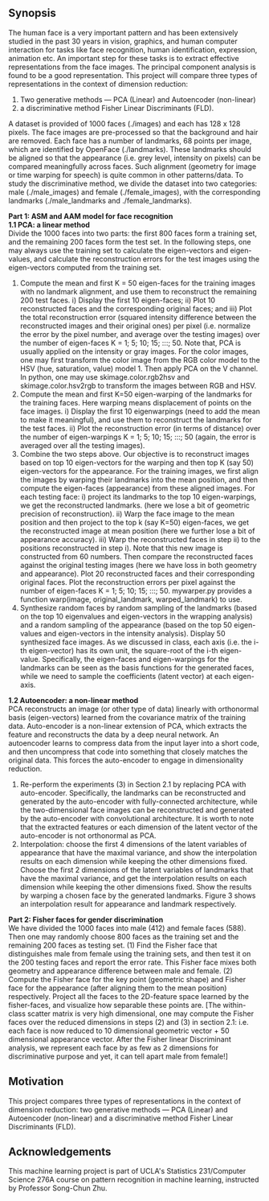 ## Synopsis
The human face is a very important pattern and has been extensively studied in the past 30 years
in vision, graphics, and human computer interaction for tasks like face recognition, human
identification, expression, animation etc. An important step for these tasks is to extract effective
representations from the face images. The principal component analysis is found to be a good
representation. This project will compare three types of representations in the context of dimension
reduction:
1) Two generative methods — PCA (Linear) and Autoencoder (non-linear)
2) a discriminative method Fisher Linear Discriminants (FLD).

A dataset is provided of 1000 faces (./images) and each has 128 x 128 pixels. The
face images are pre-processed so that the background and hair are removed. Each face has a
number of landmarks, 68 points per image, which are identified by OpenFace (./landmarks).
These landmarks should be aligned so that the appearance (i.e. grey level, intensity on pixels) can
be compared meaningfully across faces. Such alignment (geometry for image or time warping for
speech) is quite common in other patterns/data. To study the discriminative method, we divide
the dataset into two categories: male (./male_images) and female (./female_images), with the
corresponding landmarks (./male_landmarks and ./female_landmarks).

<b>Part 1: ASM and AAM model for face recognition</b><br/>
<b>1.1 PCA: a linear method</b><br/>
Divide the 1000 faces into two parts: the first 800 faces form a training set, and the remaining
200 faces form the test set. In the following steps, one may always use the training set to calculate the
eigen-vectors and eigen-values, and calculate the reconstruction errors for the test images using the
eigen-vectors computed from the training set.
1) Compute the mean and first K = 50 eigen-faces for the training images with no landmark
alignment, and use them to reconstruct the remaining 200 test faces. i) Display the first 10
eigen-faces; ii) Plot 10 reconstructed faces and the corresponding original faces; and iii) Plot
the total reconstruction error (squared intensity difference between the reconstructed images
and their original ones) per pixel (i.e. normalize the error by the pixel number, and average
over the testing images) over the number of eigen-faces K = 1; 5; 10; 15; :::; 50.
Note that, PCA is usually applied on the intensity or gray images. For the color images, one may
first transform the color image from the RGB color model to the HSV (hue, saturation, value)
model 1. Then apply PCA on the V channel. In python, one may use skimage.color.rgb2hsv
and skimage.color.hsv2rgb to transform the images between RGB and HSV.
2) Compute the mean and first K=50 eigen-warping of the landmarks for the training faces.
Here warping means displacement of points on the face images. i) Display the first 10 eigenwarpings
(need to add the mean to make it meaningful), and use them to reconstruct
the landmarks for the test faces. ii) Plot the reconstruction error (in terms of distance) over
the number of eigen-warpings K = 1; 5; 10; 15; :::; 50 (again, the error is averaged over all the
testing images).
3) Combine the two steps above. Our objective is to reconstruct images based on top 10
eigen-vectors for the warping and then top K (say 50) eigen-vectors for the appearance. For
the training images, we first align the images by warping their landmarks into the mean
position, and then compute the eigen-faces (appearance) from these aligned images. For each
testing face: i) project its landmarks to the top 10 eigen-warpings, we get the reconstructed
landmarks. (here we lose a bit of geometric precision of reconstruction). ii) Warp the face
image to the mean position and then project to the top k (say K=50) eigen-faces, we get the
reconstructed image at mean position (here we further lose a bit of appearance accuracy).
iii) Warp the reconstructed faces in step ii) to the positions reconstructed in step i). Note
that this new image is constructed from 60 numbers. Then compare the reconstructed faces
against the original testing images (here we have loss in both geometry and appearance).
Plot 20 reconstructed faces and their corresponding original faces. Plot the reconstruction
errors per pixel against the number of eigen-faces K = 1; 5; 10; 15; :::; 50.
mywarper.py provides a function warp(image, original_landmark, warped_landmark) to use.
4) Synthesize random faces by random sampling of the landmarks (based on the top 10 eigenvalues
and eigen-vectors in the wrapping analysis) and a random sampling of the appearance
(based on the top 50 eigen-values and eigen-vectors in the intensity analysis). Display 50
synthesized face images. As we discussed in class, each axis (i.e. the i-th eigen-vector) has its
own unit, the square-root of the i-th eigen-value. Specifically, the eigen-faces and
eigen-warpings for the landmarks can be seen as the basis functions for the generated faces,
while we need to sample the coefficients (latent vector) at each eigen-axis.


<b>1.2 Autoencoder: a non-linear method</b><br/>
PCA reconstructs an image (or other type of data) linearly with orthonormal basis (eigen-vectors)
learned from the covariance matrix of the training data. Auto-encoder is a non-linear extension
of PCA, which extracts the feature and reconstructs the data by a deep neural network. An
autoencoder learns to compress data from the input layer into a short code, and then uncompress
that code into something that closely matches the original data. This forces the auto-encoder
to engage in dimensionality reduction.

1) Re-perform the experiments (3) in Section 2.1 by replacing PCA with auto-encoder.
Specifically, the landmarks can be reconstructed and generated by the auto-encoder with
fully-connected architecture, while the two-dimensional face images can be reconstructed
and generated by the auto-encoder with convolutional architecture. It is worth to note that
the extracted features or each dimension of the latent vector of the auto-encoder is not
orthonormal as PCA.
2) Interpolation: choose the first 4 dimensions of the latent variables of appearance that have the
maximal variance, and show the interpolation results on each dimension while keeping the
other dimensions fixed. Choose the first 2 dimensions of the latent variables of landmarks that
have the maximal variance, and get the interpolation results on each dimension while keeping
the other dimensions fixed. Show the results by warping a chosen face by the generated
landmarks. Figure 3 shows an interpolation result for appearance and landmark respectively.

<b>Part 2: Fisher faces for gender discrimination</b><br/>
We have divided the 1000 faces into male (412) and female faces (588). Then one may randomly
choose 800 faces as the training set and the remaining 200 faces as testing set.
(1) Find the Fisher face that distinguishes male from female using the training sets, and then
test it on the 200 testing faces and report the error rate. This Fisher face mixes both geometry
and appearance difference between male and female.
(2) Compute the Fisher face for the key point (geometric shape) and Fisher face for the
appearance (after aligning them to the mean position) respectively. Project all the faces to the
2D-feature space learned by the fisher-faces, and visualize how separable these points are.
[The within-class scatter matrix is very high dimensional, one may compute the Fisher faces
over the reduced dimensions in steps (2) and (3) in section 2.1: i.e. each face is now reduced
to 10 dimensional geometric vector + 50 dimensional appearance vector. After the Fisher linear
Discriminant analysis, we represent each face by as few as 2 dimensions for discriminative purpose
and yet, it can tell apart male from female!]

## Motivation
This project compares three types of representations in the context of dimension
reduction: two generative methods — PCA (Linear) and Autoencoder (non-linear) and a discriminative method Fisher Linear Discriminants (FLD).

## Acknowledgements

This machine learning project is part of UCLA's Statistics 231/Computer Science 276A course on pattern recognition in machine learning, instructed by Professor Song-Chun Zhu.
